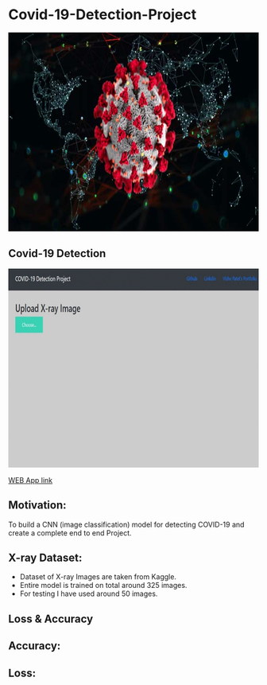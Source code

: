 # Covid-19-Detection-Project

<img src="https://github.com/vishvpatel-97/Covid-19-Detection-Project/blob/main/images/covid19.jpg" width=600, height=400>

## Covid-19 Detection
<img src="https://github.com/vishvpatel-97/Covid-19-Detection-Project/blob/main/images/covid19.gif" width=600, height=400>

[WEB App link](https://covid19-xray-detection.herokuapp.com/)

## Motivation:

To build a CNN (image classification) model for detecting COVID-19 and create a complete end to end Project.

## X-ray Dataset:
- Dataset of X-ray Images are taken from Kaggle.
- Entire model is trained on total around 325 images.
- For testing I have used around 50 images.

## Loss & Accuracy



## Accuracy:



## Loss:

